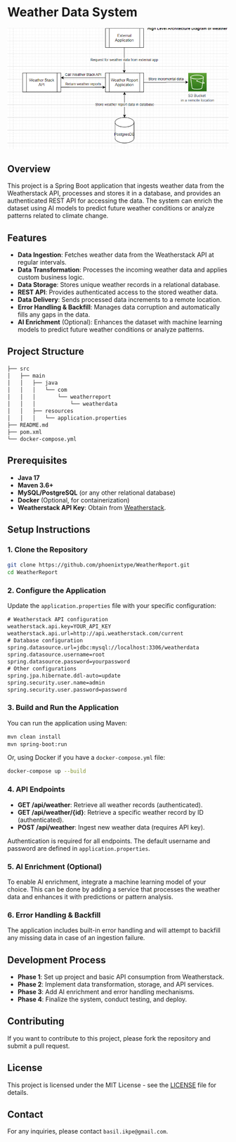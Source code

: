 # Weather Data System

![Architectural_Diagram](img.png)

## Overview

This project is a Spring Boot application that ingests weather data from the Weatherstack API, processes and stores it
in a database, and provides an authenticated REST API for accessing the data. The system can enrich the dataset using AI
models to predict future weather conditions or analyze patterns related to climate change.

## Features

- **Data Ingestion**: Fetches weather data from the Weatherstack API at regular intervals.
- **Data Transformation**: Processes the incoming weather data and applies custom business logic.
- **Data Storage**: Stores unique weather records in a relational database.
- **REST API**: Provides authenticated access to the stored weather data.
- **Data Delivery**: Sends processed data increments to a remote location.
- **Error Handling & Backfill**: Manages data corruption and automatically fills any gaps in the data.
- **AI Enrichment** (Optional): Enhances the dataset with machine learning models to predict future weather conditions
  or analyze patterns.

## Project Structure

```
├── src
│   ├── main
│   │   ├── java
│   │   │   └── com
│   │   │       └── weatherreport
│   │   │           └── weatherdata
│   │   ├── resources
│   │   │   └── application.properties
├── README.md
├── pom.xml
└── docker-compose.yml
```

## Prerequisites

- **Java 17**
- **Maven 3.6+**
- **MySQL/PostgreSQL** (or any other relational database)
- **Docker** (Optional, for containerization)
- **Weatherstack API Key**: Obtain from [Weatherstack](https://weatherstack.com/).

## Setup Instructions

### 1. Clone the Repository

```bash
git clone https://github.com/phoenixtype/WeatherReport.git
cd WeatherReport
```

### 2. Configure the Application

Update the `application.properties` file with your specific configuration:

```properties
# Weatherstack API configuration
weatherstack.api.key=YOUR_API_KEY
weatherstack.api.url=http://api.weatherstack.com/current
# Database configuration
spring.datasource.url=jdbc:mysql://localhost:3306/weatherdata
spring.datasource.username=root
spring.datasource.password=yourpassword
# Other configurations
spring.jpa.hibernate.ddl-auto=update
spring.security.user.name=admin
spring.security.user.password=password
```

### 3. Build and Run the Application

You can run the application using Maven:

```bash
mvn clean install
mvn spring-boot:run
```

Or, using Docker if you have a `docker-compose.yml` file:

```bash
docker-compose up --build
```

### 4. API Endpoints

- **GET /api/weather**: Retrieve all weather records (authenticated).
- **GET /api/weather/{id}**: Retrieve a specific weather record by ID (authenticated).
- **POST /api/weather**: Ingest new weather data (requires API key).

Authentication is required for all endpoints. The default username and password are defined in `application.properties`.

### 5. AI Enrichment (Optional)

To enable AI enrichment, integrate a machine learning model of your choice. This can be done by adding a service that
processes the weather data and enhances it with predictions or pattern analysis.

### 6. Error Handling & Backfill

The application includes built-in error handling and will attempt to backfill any missing data in case of an ingestion
failure.

## Development Process

- **Phase 1**: Set up project and basic API consumption from Weatherstack.
- **Phase 2**: Implement data transformation, storage, and API services.
- **Phase 3**: Add AI enrichment and error handling mechanisms.
- **Phase 4**: Finalize the system, conduct testing, and deploy.

## Contributing

If you want to contribute to this project, please fork the repository and submit a pull request.

## License

This project is licensed under the MIT License - see the [LICENSE](LICENSE) file for details.

## Contact

For any inquiries, please contact `basil.ikpe@gmail.com`.
